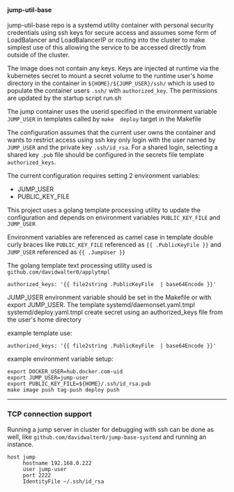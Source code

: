 #### jump-util-base

jump-util-base repo is a systemd utility container with personal
security credentials using ssh keys for secure access and assumes some
form of LoadBalancer and LoadBalancerIP or routing into the cluster to
make simplest use of this allowing the service to be accessed directly
from outside of the cluster.

The image does not contain any keys. Keys are injected at runtime via
the kubernetes secret to mount a secret volume to the runtime user's
home directory in the container in `${HOME}/${JUMP_USER}/ssh/` which
is used to populate the container users `.ssh/` with
`authorized_key`. The permissions are updated by the startup script
run.sh

The jump container uses the userid specified in the environment
variable `JUMP_USER` in templates called by `make  deploy` target in the
Makefile

The configuration assumes that the current user owns the container and
wants to restrict access using ssh key only login with the user named
by `JUMP_USER` and the private key `.ssh/id_rsa`. For a shared login,
selecting a shared key `.pub` file should be configured in the secrets
file template `authorized_keys`.

The current configuration requires setting 2 environment variables:

- JUMP_USER
- PUBLIC_KEY_FILE


This project uses a golang template processing utility to update the
configuration and depends on environment variables `PUBLIC_KEY_FILE`
and `JUMP_USER`

Environment variables are referenced as camel case in template double
curly braces like `PUBLIC_KEY_FILE` referenced as `{{ .PublicKeyFile
}}` and `JUMP_USER` referenced as `{{ .JumpUser }}`

The golang template text processing utility used is
`github.com/davidwalter0/applytmpl`

```
authorized_keys: '{{ file2string .PublicKeyFile  | base64Encode }}'
```

JUMP_USER environment variable should be set in the Makefile or with
export JUMP_USER. The template systemd/daemonset.yaml.tmpl
systemd/deploy.yaml.tmpl create secret using an authorized_keys file
from the user's home directory

example template use:

```
authorized_keys: '{{ file2string .PublicKeyFile  | base64Encode }}'
```

example environment variable setup:

```
export DOCKER_USER=hub.docker.com-uid
export JUMP_USER=jump-user
export PUBLIC_KEY_FILE=${HOME}/.ssh/id_rsa.pub
make image push tag-push deploy push
```

---
### TCP connection support

Running a jump server in cluster for debugging with ssh can be done as
well, like `github.com/davidwalter0/jump-base-systemd` and running an
instance.


```
host jump
     hostname 192.168.0.222
     user jump-user
     port 2222
     IdentityFile ~/.ssh/id_rsa
```

